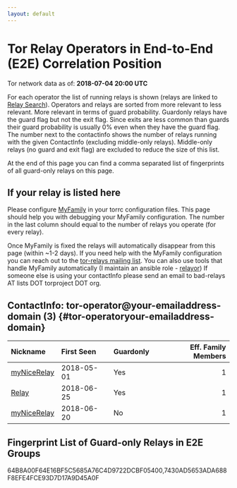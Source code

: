 ```yaml
---
layout: default
---
```



# Tor Relay Operators in End-to-End (E2E) Correlation Position

Tor network data as of: **2018-07-04 20:00 UTC**

For each operator the list of running relays is shown (relays are linked to [Relay Search](https://metrics.torproject.org/rs.html)).
Operators and relays are sorted from more relevant to less relevant. More relevant in terms of guard probability.
Guardonly relays have the guard flag but not the exit flag.
Since exits are less common than guards their guard probability is usually 0% even when they have the guard flag.
The number next to the contactinfo shows the number of relays running with the given ContactInfo (excluding middle-only relays).
Middle-only relays (no guard and exit flag) are excluded to reduce the size of this list.

At the end of this page you can find a comma separated list of fingerprints of all guard-only relays on this page.

## If your relay is listed here
Please configure [MyFamily](https://www.torproject.org/docs/tor-manual.html.en#MyFamily) in your torrc configuration files.
This page should help you with debugging your MyFamily configuration. The number in the last column should equal to the number of
relays you operate (for every relay).

Once MyFamily is fixed the relays will automatically disappear from this page (within ~1-2 days).
If you need help with the MyFamily configuration you can reach out to the
[tor-relays mailing list](https://lists.torproject.org/cgi-bin/mailman/listinfo/tor-relays).
You can also use tools that handle MyFamily automatically (I maintain an ansible role - 
[relayor](https://medium.com/@nusenu/deploying-tor-relays-with-ansible-6612593fa34d))
If someone else is using your contactInfo please send an email to bad-relays AT lists DOT torproject DOT org.


## ContactInfo: tor-operator@your-emailaddress-domain (3) {#tor-operatoryour-emailaddress-domain}

| Nickname                                                                                               | First Seen   | Guardonly   |   Eff. Family Members |
|:-------------------------------------------------------------------------------------------------------|:-------------|:------------|----------------------:|
| [myNiceRelay](https://metrics.torproject.org/rs.html#details/64B8A00F64E16BF5C5685A76C4D9722DCBF05400) | 2018-05-01   | Yes         |                     1 |
| [Relay](https://metrics.torproject.org/rs.html#details/7430AD5653ADA688F8EFE4FCE93D7D17A9D45A0F)       | 2018-06-25   | Yes         |                     1 |
| [myNiceRelay](https://metrics.torproject.org/rs.html#details/9FC15C742C2E95A34F104CB5A0826C6659CFF2B7) | 2018-06-20   | No          |                     1 |


## Fingerprint List of Guard-only Relays in E2E Groups

64B8A00F64E16BF5C5685A76C4D9722DCBF05400,7430AD5653ADA688F8EFE4FCE93D7D17A9D45A0F